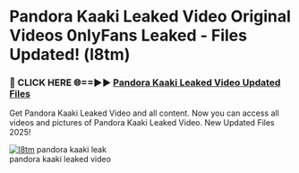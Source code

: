 # Pandora Kaaki Leaked Video Original Videos 0nlyFans Leaked - Files Updated! (l8tm)

<h3>🔴 CLICK HERE 🌐==►► <a href="https://tinyurl.com/x26r9saj" rel="nofollow">Pandora Kaaki Leaked Video Updated Files</a></h3>

Get Pandora Kaaki Leaked Video and all content. Now you can access all videos and pictures of Pandora Kaaki Leaked Video. New Updated Files 2025!

[![l8tm](https://i.imgur.com/LkgZPqh.gif)](https://tinyurl.com/x26r9saj)
pandora kaaki leak<br>
pandora kaaki leaked video